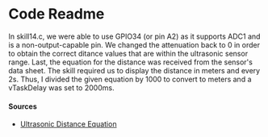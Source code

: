 # Code Readme

In skill14.c, we were able to use GPIO34 (or pin A2) as it supports ADC1 and is a non-output-capable pin. We changed the attenuation back to 0 in order to obtain the correct ditance values that are within the ultrasonic sensor range. Last, the equation for the distance was received from the sensor's data sheet. The skill required us to display the distance in meters and every 2s. Thus, I divided the given equation by 1000 to convert to meters and a vTaskDelay was set to 2000ms.

#### Sources
- [Ultrasonic Distance Equation](https://www.maxbotix.com/documents/HRLV-MaxSonar-EZ_Datasheet.pdf)
